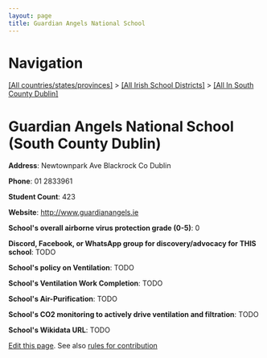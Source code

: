 ```yaml
---
layout: page
title: Guardian Angels National School
---
```

# Navigation

[[All countries/states/provinces]](../../..) > [[All Irish School Districts]](../..) > [[All In South County Dublin]](..)

# Guardian Angels National School (South County Dublin)

**Address**: Newtownpark Ave Blackrock Co Dublin

**Phone**: 01 2833961

**Student Count**: 423

**Website**: <http://www.guardianangels.ie>

**School's overall airborne virus protection grade (0-5)**: 0

**Discord, Facebook, or WhatsApp group for discovery/advocacy for THIS school**: TODO

**School's policy on Ventilation**: TODO

**School's Ventilation Work Completion**: TODO

**School's Air-Purification**: TODO

**School's CO2 monitoring to actively drive ventilation and filtration**: TODO

**School's Wikidata URL**: TODO


[Edit this page](https://github.com/ventilate-schools/Ireland/edit/main/./Dublin_South_County_Dublin/Guardian_Angels_National_School.md). See also [rules for contribution](../../../contribution-rules/)